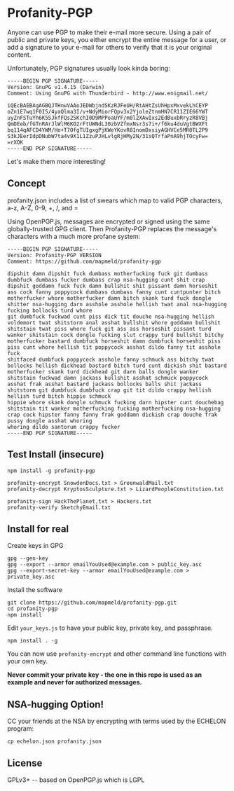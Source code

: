 # Profanity-PGP

Anyone can use PGP to make their e-mail more secure. Using a pair of public and private keys, you either encrypt the entire
message for a user, or add a signature to your e-mail for others to verify that it is your original content.

Unfortunately, PGP signatures usually look kinda boring:

```
-----BEGIN PGP SIGNATURE-----
Version: GnuPG v1.4.15 (Darwin)
Comment: Using GnuPG with Thunderbird - http://www.enigmail.net/

iQEcBAEBAgAGBQJTHnwVAAoJEDWbjndSKzRJFeUH/RtAHtZsUhHpxMxvekLhCEYP
oZn1E7wq1F0I5/4yaQlma3I/v+NdyMiorFQpv3x2YjoleZtnmHN7CR11ZIE66YWT
uyZnFSTuYh6K5SJkfFQs2SKchI0D9MPPoaUYF/m0l2XAwIxs2EdBuxbRryzR8VBj
QmDEeb/fGTnRArJlWlM6KO2rFtUWNdL30zbVZfmxNsr3s7i+/f6ku4duVgtBWXFt
bq114qAFCD4YWM/Ho+T7OfgTUIgxgPjKWeYKovR81nomDxsiyAGHVCe5MR0TL2P9
S3kJEerIdpDNubW7ta4v9X1L1ZzuPJHLvlgRjHMy2N/31sQTrfaPnA9hjTOcyFw=
=rXOK
-----END PGP SIGNATURE-----
```

Let's make them more interesting!

## Concept

profanity.json includes a list of swears which map to valid PGP characters, a-z, A-Z, 0-9, +, /, and =

Using OpenPGP.js, messages are encrypted or signed using the same globally-trusted GPG client. Then Profanity-PGP
replaces the message's characters with a much more profane system:

```
-----BEGIN PGP SIGNATURE-----
Version: Profanity-PGP VERSION
Comment: https://github.com/mapmeld/profanity-pgp

dipshit damn dipshit fuck dumbass motherfucking fuck git dumbass dumbfuck dumbass fucker dumbass crap nsa-hugging cunt shit crap dipshit goddamn fuck fuck damn bullshit shit pissant damn horseshit ass cock fanny poppycock dumbass dumbass fanny cunt cuntpunter bitch motherfucker whore motherfucker damn bitch skank turd fuck dongle shitter nsa-hugging darn asshole asshole hellish twat anal nsa-hugging fucking bollocks turd whore
git dumbfuck fuckwad cunt piss dick tit douche nsa-hugging hellish voldemort twat shitstorm anal asshat bullshit whore goddamn bullshit shitstain twat piss whore fuck git ass ass horseshit pissant turd wanker shitstain cock dongle fucking slut crappy turd bullshit bitchy motherfucker bastard dumbfuck horseshit damn dumbfuck horseshit piss piss cunt whore hellish tit poppycock asshat dildo fanny tit asshole fuck
shitfaced dumbfuck poppycock asshole fanny schmuck ass bitchy twat bollocks hellish dickhead bastard bitch turd cunt dickish shit bastard motherfucker skank turd dickhead git darn balls dongle wanker shitstain fuckwad damn jackass bullshit asshat schmuck poppycock asshat frak asshat bastard jackass bollocks balls shit jackass shitstorm git dumbfuck dumbfuck crap git tit dildo crappy hellish hellish turd bitch hippie schmuck
hippie whore skank dongle schmuck fucking darn hipster cunt douchebag shitstain tit wanker motherfucking fucking motherfucking nsa-hugging crap cock hipster fanny fanny frak goddamn dickish crap douche frak pussy dongle asshat whoring
whoring dildo santorum crappy fucker
-----END PGP SIGNATURE-----
```

## Test Install (insecure)

```
npm install -g profanity-pgp

profanity-encrypt SnowdenDocs.txt > GreenwaldMail.txt
profanity-decrypt KryptosSculpture.txt > LizardPeopleConstitution.txt

profanity-sign HackThePlanet.txt > Hackers.txt
profanity-verify SketchyEmail.txt
```

## Install for real

Create keys in GPG
```
gpg --gen-key
gpg --export --armor emailYouUsed@example.com > public_key.asc
gpg --export-secret-key --armor emailYouUsed@example.com > private_key.asc
```

Install the software
```
git clone https://github.com/mapmeld/profanity-pgp.git
cd profanity-pgp
npm install
```

Edit ```your_keys.js``` to have your public key, private key, and passphrase.

```
npm install . -g
```

You can now use ```profanity-encrypt``` and other command line functions with
your own key.

**Never commit your private key - the one in this repo is used as an example and never for authorized messages.**

## NSA-hugging Option!

CC your friends at the NSA by encrypting with terms used by the ECHELON program:

```
cp echelon.json profanity.json
```

## License

GPLv3+ -- based on OpenPGP.js which is LGPL
